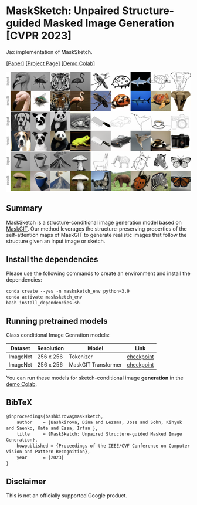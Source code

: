 # MaskSketch: Unpaired Structure-guided Masked Image Generation [CVPR 2023]
Jax implementation of MaskSketch.


[[Paper](https://masksketch.github.io/paper.pdf)] [[Project Page](https://masksketch.github.io/)] [[Demo Colab](https://github.com/google-research/masksketch/blob/main/MaskSketch_demo.ipynb)]

![teaser](imgs/wpage_fig_2.png)

## Summary
MaskSketch is a structure-conditional image generation model based on [MaskGIT](https://github.com/google-research/maskgit). Our method leverages the structure-preserving properties of the self-attention maps of MaskGIT to generate realistic images that follow the structure given an input image or sketch. 

## Install the dependencies
Please use the following commands to create an environment and install the dependencies:
    
    conda create --yes -n masksketch_env python=3.9
    conda activate masksketch_env
    bash install_dependencies.sh 


## Running pretrained models

Class conditional Image Genration models:

| Dataset  | Resolution | Model | Link | 
| ------------- | ------------- | ------------- | ------------- |
| ImageNet  | 256 x 256 | Tokenizer | [checkpoint](https://storage.googleapis.com/maskgit-public/checkpoints/tokenizer_imagenet256_checkpoint)| 
| ImageNet  | 256 x 256 | MaskGIT Transformer |[checkpoint](https://storage.googleapis.com/maskgit-public/checkpoints/maskgit_imagenet256_checkpoint)| 

You can run these models for sketch-conditional image **generation** in the [demo Colab](https://github.com/dbash/jax_masksketch/blob/main/MaskSketch_demo.ipynb).


## BibTeX

```
@inproceedings{bashkirova@masksketch,
    author    = {Bashkirova, Dina and Lezama, Jose and Sohn, Kihyuk and Saenko, Kate and Essa, Irfan },
    title     = {MaskSketch: Unpaired Structure-guided Masked Image Generation},
    howpublished = {Proceedings of the IEEE/CVF Conference on Computer Vision and Pattern Recognition},
    year      = {2023}
}
```

## Disclaimer

This is not an officially supported Google product.
